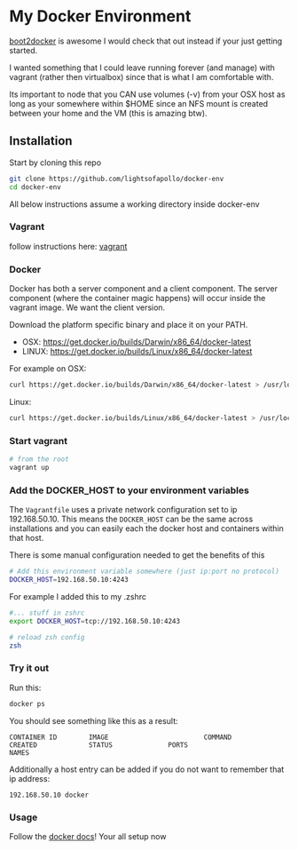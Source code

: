 # My Docker Environment

[boot2docker](https://github.com/steeve/boot2docker) is awesome I would
check that out instead if your just getting started.

I wanted something that I could leave running forever (and manage) with
vagrant (rather then virtualbox) since that is what I am
comfortable with.

Its important to node that you CAN use volumes (-v) from your OSX host
as long as your somewhere within $HOME since an NFS mount is created
between your home and the VM (this is amazing btw).

## Installation

Start by cloning this repo

```sh
git clone https://github.com/lightsofapollo/docker-env
cd docker-env
```

All below instructions assume a working directory inside docker-env

### Vagrant

follow instructions here: [vagrant](http://www.vagrantup.com/)

### Docker

Docker has both a server component and a client component. The server
component (where the container magic happens) will occur inside the
vagrant image. We want the client version.

Download the platform specific binary and place it on your PATH.

  - OSX: https://get.docker.io/builds/Darwin/x86_64/docker-latest 
  - LINUX: https://get.docker.io/builds/Linux/x86_64/docker-latest

For example on OSX:

```sh
curl https://get.docker.io/builds/Darwin/x86_64/docker-latest > /usr/local/bin/docker
```

Linux:

```sh
curl https://get.docker.io/builds/Linux/x86_64/docker-latest > /usr/local/bin/docker
```

### Start vagrant

```sh
# from the root
vagrant up
```

### Add the DOCKER_HOST to your environment variables

The `Vagrantfile` uses a private network configuration set to ip 192.168.50.10.
This means the `DOCKER_HOST` can be the same across installations and
you can easily each the docker host and containers within that host.


There is some manual configuration needed to get the benefits of this

```sh
# Add this environment variable somewhere (just ip:port no protocol)
DOCKER_HOST=192.168.50.10:4243
```

For example I added this to my .zshrc

```sh
#... stuff in zshrc
export DOCKER_HOST=tcp://192.168.50.10:4243
```

```sh
# reload zsh config
zsh
```

### Try it out

Run this:

```sh
docker ps
```

You should see something like this as a result:

```
CONTAINER ID        IMAGE                        COMMAND                CREATED             STATUS              PORTS                     NAMES
```

Additionally a host entry can be added if you do not want to remember
that ip address:

```
192.168.50.10 docker
```

### Usage

Follow the [docker docs](http://docs.docker.io/en/latest/)! Your all setup now
